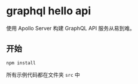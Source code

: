 # graphql hello api

使用 Apollo Server 构建 GraphQL API 服务从易到难。

## 开始

```
npm install
```

所有示例代码都在文件夹 `src` 中
